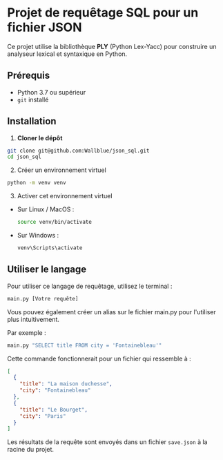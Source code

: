 
# Projet de requêtage SQL pour un fichier JSON

Ce projet utilise la bibliothèque **PLY** (Python Lex-Yacc) pour construire un analyseur lexical et syntaxique en Python.

## Prérequis

- Python 3.7 ou supérieur
- `git` installé

## Installation

1. **Cloner le dépôt**

```bash
git clone git@github.com:Wallblue/json_sql.git
cd json_sql
```

2. Créer un environnement virtuel

```bash
python -m venv venv
```

3. Activer cet environnement virtuel

- Sur Linux / MacOS :

  ```bash
  source venv/bin/activate
  ```

- Sur Windows :

  ```bash
  venv\Scripts\activate
  ```

## Utiliser le langage

Pour utiliser ce langage de requêtage, utilisez le terminal :

```bash
main.py [Votre requête]
```

Vous pouvez également créer un alias sur le fichier main.py pour l'utiliser plus intuitivement.

Par exemple :

```bash
main.py "SELECT title FROM city = 'Fontainebleau'"
```

Cette commande fonctionnerait pour un fichier qui ressemble à :

```json
[
  {
    "title": "La maison duchesse",
    "city": "Fontainebleau"
  },
  {
    "title": "Le Bourget",
    "city": "Paris"
  }
]
```

Les résultats de la requête sont envoyés dans un fichier `save.json` à la racine du projet.
